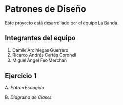 # Patrones de Diseño

Este proyecto está desarrollado por el equipo La Banda.

## Integrantes del equipo

1. Camilo Arciniegas Guerrero
2. Ricardo Andrés Cortés Coronell
3. Miguel Ángel Feo Merchan

## Ejercicio 1
A. _Patron Escogido_

B. _Diagrama de Clases_
